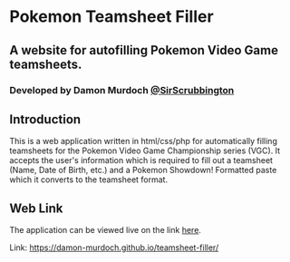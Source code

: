# Pokemon Teamsheet Filler
## A website for autofilling Pokemon Video Game teamsheets.
### Developed by Damon Murdoch [@SirScrubbington](https://twitter.com/SirScrubbington)

## Introduction
This is a web application written in html/css/php for automatically filling teamsheets
for the Pokemon Video Game Championship series (VGC). It accepts the user's information
which is required to fill out a teamsheet (Name, Date of Birth, etc.) and a Pokemon 
Showdown! Formatted paste which it converts to the teamsheet format.

## Web Link
The application can be viewed live on the link [here](https://damon-murdoch.github.io/teamsheet-filler/).

Link: https://damon-murdoch.github.io/teamsheet-filler/